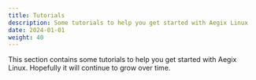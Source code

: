 ```yaml
---
title: Tutorials
description: Some tutorials to help you get started with Aegix Linux
date: 2024-01-01
weight: 40
---
```


This section contains some tutorials to help you get started with Aegix Linux. Hopefully it will continue to grow over time.

